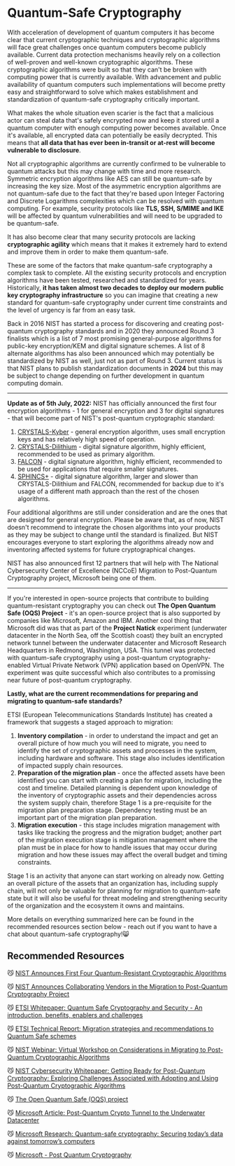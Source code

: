 # Quantum-Safe Cryptography

With acceleration of development of quantum computers it has become clear that current cryptographic techniques and cryptographic algorithms will face great challenges once quantum computers become publicly available. Current data protection mechanisms heavily rely on a collection of well-proven and well-known cryptographic algorithms. These cryptographic algorithms were built so that they can't be broken with computing power that is currently available. With advancement and public availability of quantum computers such implementations will become pretty easy and straightforward to solve which makes establishment and standardization of quantum-safe cryptography critically important.

What makes the whole situation even scarier is the fact that a malicious actor can steal data that's safely encrypted now and keep it stored until a quantum computer with enough computing power becomes available. Once it's available, all encrypted data can potentially be easily decrypted. This means that **all data that has ever been in-transit or at-rest will become vulnerable to disclosure**.

Not all cryptographic algorithms are currently confirmed to be vulnerable to quantum attacks but this may change with time and more research. Symmetric encryption algorithms like AES can still be quantum-safe by increasing the key size. Most of the asymmetric encryption algorithms are not quantum-safe due to the fact that they're based upon Integer Factoring and Discrete Logarithms complexities which can be resolved with quantum computing. For example, security protocols like **TLS, SSH, S/MIME and IKE** will be affected by quantum vulnerabilities and will need to be upgraded to be quantum-safe.

It has also become clear that many security protocols are lacking **cryptographic agility** which means that it makes it extremely hard to extend and improve them in order to make them quantum-safe.

These are some of the factors that make quantum-safe cryptography a complex task to complete. All the existing security protocols and encryption algorithms have been tested, researched and standardized for years. Historically, **it has taken almost two decades to deploy our modern public key cryptography infrastructure** so you can imagine that creating a new standard for quantum-safe cryptography under current time constraints and the level of urgency is far from an easy task. 

Back in 2016 NIST has started a process for discovering and creating post-quantum cryptography standards and in 2020 they announced Round 3 finalists which is a list of 7 most promising general-purpose algorithms for public-key encryption/KEM and digital signature schemes. A list of 8 alternate algorithms has also been announced which may potentially be standardized by NIST as well, just not as part of Round 3. Current status is that NIST plans to publish standardization documents in **2024** but this may be subject to change depending on further development in quantum computing domain.

___

**Update as of 5th July, 2022:** NIST has officially announced the first four encryption algorithms - 1 for general encryption and 3 for digital signatures - that will become part of NIST\'s post-quantum cryptographic standard:
1. [CRYSTALS-Kyber](https://pq-crystals.org/kyber/index.shtml) - general encryption algorithm, uses small encryption keys and has relatively high speed of operation.
2. [CRYSTALS-Dilithium](https://pq-crystals.org/dilithium/index.shtml) - digital signature algorithm, highly efficient, recommended to be used as primary algorithm.
3. [FALCON](https://falcon-sign.info/) - digital signature algorithm, highly efficient, recommended to be used for applications that require smaller signatures.
4. [SPHINCS+](https://sphincs.org/) - digital signature algorithm, larger and slower than CRYSTALS-Dilithium and FALCON, recommended for backup due to it\'s usage of a different math approach than the rest of the chosen algorithms.

Four additional algorithms are still under consideration and are the ones that are designed for general encryption. Please be aware that, as of now, NIST doesn\'t recommend to integrate the chosen algorithms into your products as they may be subject to change until the standard is finalized. But NIST encourages everyone to start exploring the algorithms already now and inventoring affected systems for future cryptographical changes.

NIST has also announced first 12 partners that will help with The National Cybersecurity Center of Excellence (NCCoE) Migration to Post-Quantum Cryptography project, Microsoft being one of them.

___

If you're interested in open-source projects that contribute to building quantum-resistant cryptography you can check out **The Open Quantum Safe (OQS) Project** - it's an open-source project that is also supported by companies like Microsoft, Amazon and IBM. Another cool thing that Microsoft did was that as part of the **Project Natick** experiment (underwater datacenter in the North Sea, off the Scottish coast) they built an encrypted network tunnel between the underwater datacenter and Microsoft Research Headquarters in Redmond, Washington, USA. This tunnel was protected with quantum-safe cryptography using a post-quantum cryptography-enabled Virtual Private Network (VPN) application based on OpenVPN. The experiment was quite successful which also contributes to a promissing near future of post-quantum cryptography.

**Lastly, what are the current recommendations for preparing and migrating to quantum-safe standards?**

ETSI (European Telecommunications Standards Institute) has created a framework that suggests a staged approach to migration:

1. **Inventory compilation** - in order to understand the impact and get an overall picture of how much you will need to migrate, you need to identify the set of cryptographic assets and processes in the system, including hardware and software. This stage also includes identification of impacted supply chain resources.
2. **Preparation of the migration plan** - once the affected assets have been identified you can start with creating a plan for migration, including the cost and timeline. Detailed planning is dependent upon knowledge of the inventory of cryptographic assets and their dependencies across the system supply chain, therefore Stage 1 is a pre-requisite for the migration plan preparation stage. Dependency testing must be an important part of the migration plan preparation.
3. **Migration execution** - this stage includes migration management with tasks like tracking the progress and the migration budget; another part of the migration execution stage is mitigation management where the plan must be in place for how to handle issues that may occur during migration and how these issues may affect the overall budget and timing constraints.


Stage 1 is an activity that anyone can start working on already now. Getting an overall picture of the assets that an organization has, including supply chain, will not only be valuable for planning for migration to quantum-safe state but it will also be useful for threat modeling and strengthening security of the organization and the ecosystem it owns and maintains.

More details on everything summarized here can be found in the recommended resources section below - reach out if you want to have a chat about quantum-safe cryptography!😸

## Recommended Resources

😼 [NIST Announces First Four Quantum-Resistant Cryptographic Algorithms](https://www.nist.gov/news-events/news/2022/07/nist-announces-first-four-quantum-resistant-cryptographic-algorithms)

😼 [NIST Announces Collaborating Vendors in the Migration to Post-Quantum Cryptography Project](https://quantumcomputingreport.com/nist-announces-collaborating-vendors-in-the-migration-to-post-quantum-cryptography-project/)

😼 [ETSI Whitepaper: Quantum Safe Cryptography and Security - An introduction, benefits, enablers and challenges](https://www.etsi.org/images/files/ETSIWhitePapers/QuantumSafeWhitepaper.pdf)

😼 [ETSI Technical Report: Migration strategies and recommendations to Quantum Safe schemes](https://www.etsi.org/deliver/etsi_tr/103600_103699/103619/01.01.01_60/tr_103619v010101p.pdf)

😼 [NIST Webinar: Virtual Workshop on Considerations in Migrating to Post-Quantum Cryptographic Algorithms](https://www.nccoe.nist.gov/get-involved/attend-events/virtual-workshop-considerations-migrating-post-quantum-cryptographic/post-workshop-materials)

😼 [NIST Cybersecurity Whitepaper: Getting Ready for Post-Quantum Cryptography: Exploring Challenges Associated with Adopting and Using Post-Quantum Cryptographic Algorithms](https://nvlpubs.nist.gov/nistpubs/CSWP/NIST.CSWP.04282021.pdf)

😼 [The Open Quantum Safe (OQS) project](https://openquantumsafe.org/)

😼 [Microsoft Article: Post-Quantum Crypto Tunnel to the Underwater Datacenter](https://www.microsoft.com/en-us/research/project/post-quantum-crypto-tunnel-to-the-underwater-datacenter/)

😼 [Microsoft Research: Quantum-safe cryptography: Securing today’s data against tomorrow’s computers](https://youtu.be/IiEdJ5IjH_U)

😼 [Microsoft - Post Quantum Cryptography](https://www.microsoft.com/en-us/research/project/post-quantum-cryptography/)
